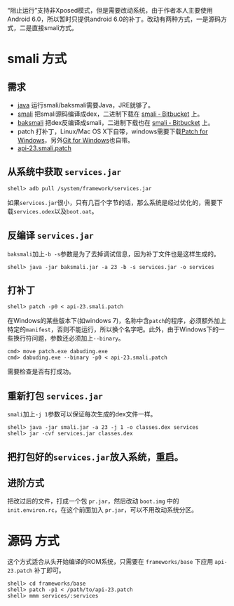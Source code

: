 “阻止运行”支持非Xposed模式，但是需要改动系统，由于作者本人主要使用Android 6.0，所以暂时只提供android 6.0的补丁。改动有两种方式，一是源码方式，二是直接smali方式。

# smali 方式

## 需求
- [java](http://www.oracle.com/technetwork/java/javase/downloads/index.html) 运行smali/baksmali需要Java，JRE就够了。
- [smali](http://github.com/JesusFreke/smali) 把smali源码编译成dex，二进制下载在 [smali ‐ Bitbucket](https://bitbucket.org/JesusFreke/smali/downloads) 上。
- [baksmali](http://github.com/JesusFreke/smali) 把dex反编译成smali，二进制下载也在 [smali ‐ Bitbucket](https://bitbucket.org/JesusFreke/smali/downloads) 上。
- patch 打补丁，Linux/Mac OS X下自带，windows需要下载[Patch for Windows](http://gnuwin32.sourceforge.net/packages/patch.htm)，另外[Git for Windows](https://git-for-windows.github.io/)也自带。
- [api-23.smali.patch](api-23.smali.patch)

## 从系统中获取 `services.jar`

```
shell> adb pull /system/framework/services.jar
```

如果`services.jar`很小，只有几百个字节的话，那么系统是经过优化的，需要下载`services.odex`以及`boot.oat`。

## 反编译 `services.jar`

`baksmali`加上`-b -s`参数是为了去掉调试信息，因为补丁文件也是这样生成的。

```
shell> java -jar baksmali.jar -a 23 -b -s services.jar -o services
```

## 打补丁

```
shell> patch -p0 < api-23.smali.patch
```

在Windows的某些版本下(如windows 7)，名称中含`patch`的程序，必须额外加上特定的`manifest`，否则不能运行，所以换个名字吧。此外，由于Windows下的一些换行符问题，参数还必须加上`--binary`。
```
cmd> move patch.exe dabuding.exe
cmd> dabuding.exe --binary -p0 < api-23.smali.patch
```

需要检查是否有打成功。

## 重新打包 `services.jar`

`smali`加上`-j 1`参数可以保证每次生成的dex文件一样。

```
shell> java -jar smali.jar -a 23 -j 1 -o classes.dex services
shell> jar -cvf services.jar classes.dex
```

## 把打包好的`services.jar`放入系统，重启。

## 进阶方式

把改过后的文件，打成一个包 `pr.jar`，然后改动 `boot.img` 中的 `init.environ.rc`，在这个前面加入 `pr.jar`，可以不用改动系统分区。

# 源码 方式

这个方式适合从头开始编译的ROM系统，只需要在 `frameworks/base` 下应用 `api-23.patch` 补丁即可。

```
shell> cd frameworks/base
shell> patch -p1 < /path/to/api-23.patch
shell> mmm services/:services
```
